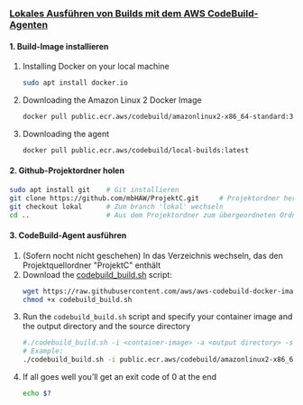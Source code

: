 ### [Lokales Ausführen von Builds mit dem AWS CodeBuild-Agenten](https://docs.aws.amazon.com/codebuild/latest/userguide/use-codebuild-agent.html)


#### 1. Build-Image installieren
1. Installing Docker on your local machine
	```bash
	sudo apt install docker.io
	```
2. Downloading the Amazon Linux 2 Docker Image
	```bash
	docker pull public.ecr.aws/codebuild/amazonlinux2-x86_64-standard:3.0
	```
1. Downloading the agent
	```bash
	docker pull public.ecr.aws/codebuild/local-builds:latest
	```

#### 2. Github-Projektordner holen

```bash
sudo apt install git    # Git installieren
git clone https://github.com/mbHAW/ProjektC.git     # Projektordner herunterladen
git checkout lokal      # Zum branch 'lokal' wechseln
cd ..                   # Aus dem Projektordner zum übergeordneten Ordner wechseln
```

#### 3. CodeBuild-Agent ausführen
1. (Sofern nocht nicht geschehen) In das Verzeichnis wechseln, das den Projektquellordner "ProjektC" enthält
2. Download the [codebuild_build.sh](https://github.com/aws/aws-codebuild-docker-images/blob/master/local_builds/codebuild_build.sh) script:
	```bash
	wget https://raw.githubusercontent.com/aws/aws-codebuild-docker-images/master/local_builds/codebuild_build.sh
	chmod +x codebuild_build.sh
	```
3. Run the `codebuild_build.sh` script and specify your container image and the output directory and the source directory
	```bash
	#./codebuild_build.sh -i <container-image> -a <output directory> -s <source directory>
	# Example:
	./codebuild_build.sh -i public.ecr.aws/codebuild/amazonlinux2-x86_64-standard:3.0 -a /tmp/buildresult/ -s ProjektC
	```
4. If all goes well you’ll get an exit code of 0 at the end
	```bash
	echo $?
	```

